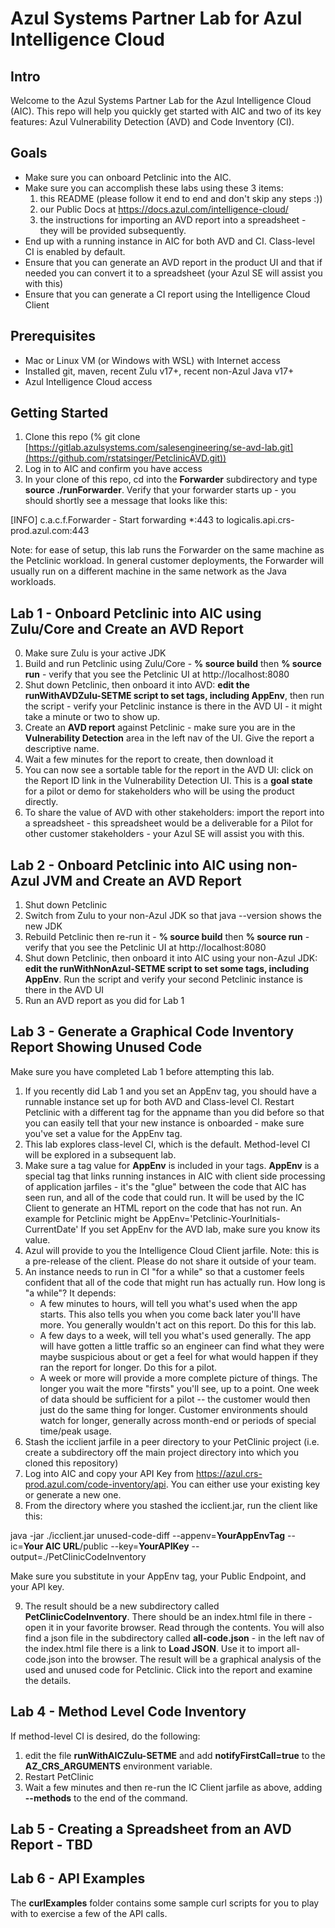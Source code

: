 # Azul Systems Partner Lab for Azul Intelligence Cloud

## Intro

Welcome to the Azul Systems Partner Lab for the Azul Intelligence Cloud (AIC). This repo will help you quickly get started with AIC and two of its key features: Azul Vulnerability Detection (AVD) and Code Inventory (CI).

## Goals

- Make sure you can onboard Petclinic into the AIC.
- Make sure you can accomplish these labs using these 3 items:
    1. this README (please follow it end to end and don't skip any steps :))
    2. our Public Docs at https://docs.azul.com/intelligence-cloud/
    3. the instructions for importing an AVD report into a spreadsheet - they will be provided subsequently.
- End up with a running instance in AIC for both AVD and CI. Class-level CI is enabled by default.
- Ensure that you can generate an AVD report in the product UI and that if needed you can convert it to a spreadsheet (your Azul SE will assist you with this)
- Ensure that you can generate a CI report using the Intelligence Cloud Client

## Prerequisites

- Mac or Linux VM (or Windows with WSL) with Internet access
- Installed git, maven, recent Zulu v17+, recent non-Azul Java v17+
- Azul Intelligence Cloud access

## Getting Started

1. Clone this repo (% git clone [https://gitlab.azulsystems.com/salesengineering/se-avd-lab.git](https://github.com/rstatsinger/PetclinicAVD.git))
2. Log in to AIC and confirm you have access
3. In your clone of this repo, cd into the **Forwarder** subdirectory and type **source ./runForwarder**. Verify that your forwarder starts up - you should shortly see a message that looks like this:

[INFO] c.a.c.f.Forwarder - Start forwarding *:443 to logicalis.api.crs-prod.azul.com:443

Note: for ease of setup, this lab runs the Forwarder on the same machine as the Petclinic workload. In general customer deployments, the Forwarder will usually run on a different machine in the same network as the Java workloads.

## Lab 1 - Onboard Petclinic into AIC using Zulu/Core and Create an AVD Report

0. Make sure Zulu is your active JDK
1. Build and run Petclinic using Zulu/Core - **% source build** then **% source run** -  verify that you see the Petclinic UI at http://localhost:8080
2. Shut down Petclinic, then onboard it into AVD: **edit the **runWithAVDZulu-SETME** script to set tags, including AppEnv**, then run the script - verify your Petclinic instance is there in the AVD UI - it might take a minute or two to show up.
3. Create an **AVD report** against Petclinic - make sure you are in the **Vulnerability Detection** area in the left nav of the UI. Give the report a descriptive name.
4. Wait a few minutes for the report to create, then download it
5. You can now see a sortable table for the report in the AVD UI: click on the Report ID link in the Vulnerability Detection UI. This is a **goal state** for a pilot or demo for stakeholders who will be using the product directly.
5. To share the value of AVD with other stakeholders: import the report into a spreadsheet - this spreadsheet would be a deliverable for a Pilot for other customer stakeholders - your Azul SE will assist you with this.

## Lab 2 - Onboard Petclinic into AIC using non-Azul JVM and Create an AVD Report

1. Shut down Petclinic
2. Switch from Zulu to your non-Azul JDK so that java --version shows the new JDK
3. Rebuild Petclinic then re-run it  - **% source build** then **% source run** - verify that you see the Petclinic UI at http://localhost:8080
5. Shut down Petclinic, then onboard it into AIC using your non-Azul JDK: **edit the **runWithNonAzul-SETME** script to set some tags, including AppEnv**. Run the script and verify your second Petclinic instance is there in the AVD UI
6. Run an AVD report as you did for Lab 1

## Lab 3 - Generate a Graphical Code Inventory Report Showing Unused Code

Make sure you have completed Lab 1 before attempting this lab.

1. If you recently did Lab 1 and you set an AppEnv tag, you should have a runnable instance set up for both AVD and Class-level CI. Restart Petclinic with a different tag for the appname than you did before so that you can easily tell that your new instance is onboarded - make sure you've set a value for the AppEnv tag.
2. This lab explores class-level CI, which is the default. Method-level CI will be explored in a subsequent lab.
3. Make sure a tag value for **AppEnv** is included in your tags. **AppEnv** is a special tag that links running instances in AIC with client side processing of application jarfiles - it's the "glue" between the code that AIC has seen run, and all of the code that could run. It will be used by the IC Client to generate an HTML report on the code that has not run. An example for Petclinic might be AppEnv='Petclinic-YourInitials-CurrentDate' If you set AppEnv for the AVD lab, make sure you know its value.
4. Azul will provide to you the Intelligence Cloud Client jarfile. Note: this is a pre-release of the client. Please do not share it outside of your team.
5. An instance needs to run in CI "for a while" so that a customer feels confident that all of the code that might run has actually run. How long is "a while"? It depends:
    - A few minutes to hours, will tell you what's used when the app starts. This also tells you when you come back later you'll have more. You generally wouldn't act on this report. Do this for this lab.
    - A few days to a week, will tell you what's used generally. The app will have gotten a little traffic so an engineer can find what they were maybe suspicious about or get a feel for what would happen if they ran the report for longer. Do this for a pilot.
    - A week or more will provide a more complete picture of things. The longer you wait the more "firsts" you'll see, up to a point. One week of data should be sufficient for a pilot -- the customer would then just do the same thing for longer. Customer environments should watch for longer, generally across month-end or periods of special time/peak usage.
6. Stash the icclient jarfile in a peer directory to your PetClinic project (i.e. create a subdirectory off the main project directory into which you cloned this repository)
7. Log into AIC and copy your API Key from https://azul.crs-prod.azul.com/code-inventory/api. You can either use your existing key or generate a new one.
8. From the directory where you stashed the icclient.jar, run the client like this:

java -jar ./icclient.jar unused-code-diff --appenv=**YourAppEnvTag** --ic=**Your AIC URL**/public --key=**YourAPIKey** --output=./PetClinicCodeInventory

Make sure you substitute in your AppEnv tag, your Public Endpoint, and your API key.

9. The result should be a new subdirectory called **PetClinicCodeInventory**. There should be an index.html file in there - open it in your favorite browser. Read through the contents. You will also find a json file in the subdirectory called **all-code.json** - in the left nav of the index.html file there is a link to **Load JSON**. Use it to import all-code.json into the browser. The result will be a graphical analysis of the used and unused code for Petclinic. Click into the report and examine the details.

## Lab 4 - Method Level Code Inventory

If method-level CI is desired, do the following:

1. edit the file **runWithAICZulu-SETME** and add **notifyFirstCall=true** to the **AZ_CRS_ARGUMENTS** environment variable.
2. Restart PetClinic
3. Wait a few minutes and then re-run the IC Client jarfile as above, adding **--methods** to the end of the command.

## Lab 5 - Creating a Spreadsheet from an AVD Report - TBD

## Lab 6 - API Examples

The **curlExamples** folder contains some sample curl scripts for you to play with to exercise a few of the API calls.







